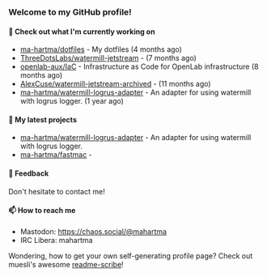 ### Welcome to my GitHub profile!

#### 🔭 Check out what I'm currently working on

- [ma-hartma/dotfiles](https://github.com/ma-hartma/dotfiles) - My dotfiles (4 months ago)
- [ThreeDotsLabs/watermill-jetstream](https://github.com/ThreeDotsLabs/watermill-jetstream) -  (7 months ago)
- [openlab-aux/IaC](https://github.com/openlab-aux/IaC) - Infrastructure as Code for OpenLab infrastructure (8 months ago)
- [AlexCuse/watermill-jetstream-archived](https://github.com/AlexCuse/watermill-jetstream-archived) -  (11 months ago)
- [ma-hartma/watermill-logrus-adapter](https://github.com/ma-hartma/watermill-logrus-adapter) - An adapter for using watermill with logrus logger. (1 year ago)

#### 🌱 My latest projects

- [ma-hartma/watermill-logrus-adapter](https://github.com/ma-hartma/watermill-logrus-adapter) - An adapter for using watermill with logrus logger.
- [ma-hartma/fastmac](https://github.com/ma-hartma/fastmac) - 

#### 💬 Feedback

Don't hesitate to contact me!

#### 📫 How to reach me

- Mastodon: https://chaos.social/@mahartma
- IRC Libera: mahartma

Wondering, how to get your own self-generating profile page? 
Check out muesli's awesome [readme-scribe](https://github.com/muesli/readme-scribe)!
